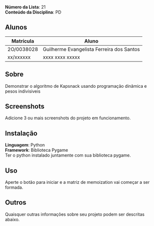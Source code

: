 **Número da Lista**: 21<br>
**Conteúdo da Disciplina**: PD<br>

## Alunos
|Matrícula | Aluno |
| -- | -- |
| 2O/0038028  | Guilherme Evangelista Ferreira dos Santos|
| xx/xxxxxx  |  xxxx xxxx xxxxx |

## Sobre 
Demonstrar o algoritmo de Kapsnack usando programação dinâmica e pesos indivisiveis 

## Screenshots
Adicione 3 ou mais screenshots do projeto em funcionamento.

## Instalação 
**Linguagem**: Python<br>
**Framework**: Biblioteca Pygame<br>
Ter o python instalado juntamente com sua biblioteca pygame.

## Uso 
Aperte o botão para iniciar e a matriz de memoization vai começar a ser formada.

## Outros 
Quaisquer outras informações sobre seu projeto podem ser descritas abaixo.




